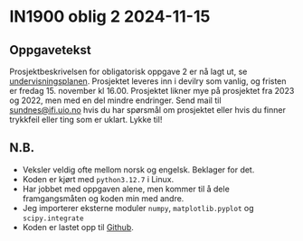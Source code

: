 # IN1900 oblig 2 2024-11-15

## Oppgavetekst
Prosjektbeskrivelsen for obligatorisk oppgave 2 er nå lagt ut, se
[undervisningsplanen](file://./mandatory_project_2024.pdf). Prosjektet leveres inn i devilry som vanlig, og fristen
er fredag 15. november kl 16.00. Prosjektet likner mye på prosjektet fra 2023
og 2022, men med en del mindre endringer. Send mail til sundnes@ifi.uio.no hvis
du har spørsmål om prosjektet eller hvis du finner trykkfeil eller ting som er
uklart. Lykke til!

## N.B.
- Veksler veldig ofte mellom norsk og engelsk. Beklager for det.
- Koden er kjørt med `python3.12.7` i Linux.
- Har jobbet med oppgaven alene, men kommer til å dele framgangsmåten og koden min med andre.
- Jeg importerer eksterne moduler `numpy`, `matplotlib.pyplot` og `scipy.integrate`
- Koden er lastet opp til [Github](https://github.com/elicatza/in1900).

